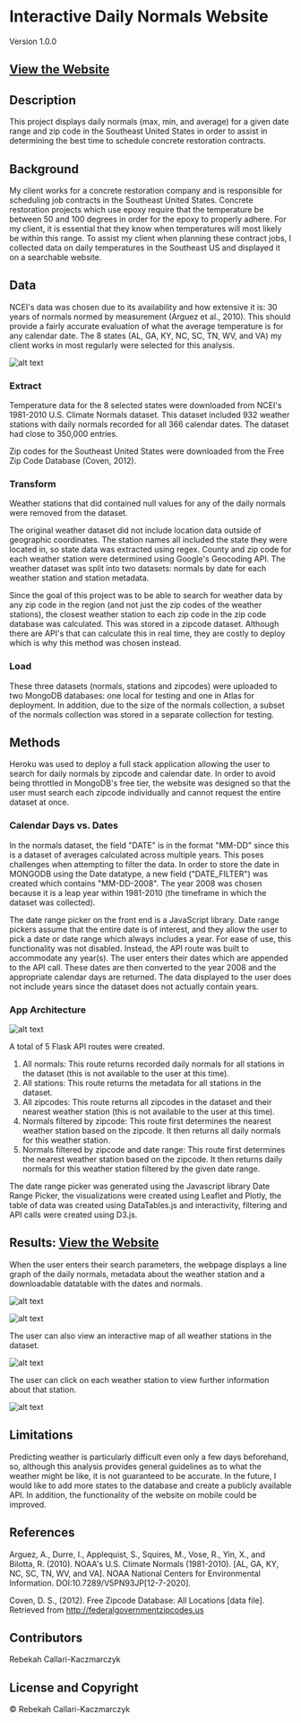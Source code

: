# Interactive Daily Normals Website
Version 1.0.0

## [View the Website](https://dailynormals.herokuapp.com/)

## Description
This project displays daily normals (max, min, and average) for a given date range and zip code in the Southeast United States in order to assist in determining the best time to schedule concrete restoration contracts.

## Background
My client works for a concrete restoration company and is responsible for scheduling job contracts in the Southeast United States. Concrete restoration projects which use epoxy require that the temperature be between 50 and 100 degrees in order for the epoxy to properly adhere. For my client, it is essential that they know when temperatures will most likely be within this range. To assist my client when planning these contract jobs, I collected data on daily temperatures in the Southeast US and displayed it on a searchable website.

## Data
NCEI's data was chosen due to its availability and how extensive it is: 30 years of normals normed by measurement (Arguez et al., 2010). This should provide a fairly accurate evaluation of what the average temperature is for any calendar date. The 8 states (AL, GA, KY, NC, SC, TN, WV, and VA) my client works in most regularly were selected for this analysis.

![alt text](https://github.com/rebekahcallkacz/interactive-daily-normals/blob/main/static/images/etl.jpg "ETL Process")

### Extract
Temperature data for the 8 selected states were downloaded from NCEI's 1981-2010 U.S. Climate Normals dataset. This dataset included 932 weather stations with daily normals recorded for all 366 calendar dates. The dataset had close  to 350,000 entries.

Zip codes for the Southeast United States were downloaded from the Free Zip Code Database (Coven, 2012).

### Transform
Weather stations that did contained null values for any of the daily normals were removed from the dataset.

The original weather dataset did not include location data outside of geographic coordinates. The station names all included the state they were located in, so state data was extracted using regex. County and zip code for each weather station were determined using Google's Geocoding API. The weather dataset was split into two datasets: normals by date for each weather station and station metadata. 

Since the goal of this project was to be able to search for weather data by any zip code in the region (and not just the zip codes of the weather stations), the closest weather station to each zip code in the zip code database was calculated. This was stored in a zipcode dataset. Although there are API's that can calculate this in real time, they are costly to deploy which is why this method was chosen instead. 

### Load
These three datasets (normals, stations and zipcodes) were uploaded to two MongoDB databases: one local for testing and one in Atlas for deployment. In addition, due to the size of the normals collection, a subset of the normals collection was stored in a separate collection for testing.

## Methods
Heroku was used to deploy a full stack application allowing the user to search for daily normals by zipcode and calendar date. In order to avoid being throttled in MongoDB's free tier, the website was designed so that the user must search each zipcode individually and cannot request the entire dataset at once.

### Calendar Days vs. Dates
In the normals dataset, the field "DATE" is in the format "MM-DD" since this is a dataset of averages calculated across multiple years. This poses challenges when attempting to filter the data. In order to store the date in MONGODB using the Date datatype, a new field ("DATE_FILTER") was created which contains "MM-DD-2008". The year 2008 was chosen because it is a leap year within 1981-2010 (the timeframe in which the dataset was collected). 

The date range picker on the front end is a JavaScript library. Date range pickers assume that the entire date is of interest, and they allow the user to pick a date or date range which always includes a year. For ease of use, this functionality was not disabled. Instead, the API route was built to accommodate any year(s). The user enters their dates which are appended to the API call. These dates are then converted to the year 2008 and the appropriate calendar days are returned. The data displayed to the user does not include years since the dataset does not actually contain years. 

### App Architecture
![alt text](https://github.com/rebekahcallkacz/interactive-daily-normals/blob/main/static/images/architecture.jpg "App Architecture")

A total of 5 Flask API routes were created.
1. All normals: This route returns recorded daily normals for all stations in the dataset (this is not available to the user at this time).
2. All stations: This route returns the metadata for all stations in the dataset.
3. All zipcodes: This route returns all zipcodes in the dataset and their nearest weather station (this is not available to the user at this time).
4. Normals filtered by zipcode: This route first determines the nearest weather station based on the zipcode. It then returns all daily normals for this weather station.
5. Normals filtered by zipcode and date range: This route first determines the nearest weather station based on the zipcode. It then returns daily normals for this weather station filtered by the given date range. 

The date range picker was generated using the Javascript library Date Range Picker, the visualizations were created using Leaflet and Plotly, the table of data was created using DataTables.js and interactivity, filtering and API calls were created using D3.js.

## Results: [View the Website](https://dailynormals.herokuapp.com/)
When the user enters their search parameters, the webpage displays a line graph of the daily normals, metadata about the weather station and a downloadable datatable with the dates and normals. 

![alt text](https://github.com/rebekahcallkacz/interactive-daily-normals/blob/main/static/images/results1.jpg "Resuts Page pt. 1")

![alt text](https://github.com/rebekahcallkacz/interactive-daily-normals/blob/main/static/images/results2.jpg "Results Page pt. 2")

The user can also view an interactive map of all weather stations in the dataset. 

![alt text](https://github.com/rebekahcallkacz/interactive-daily-normals/blob/main/static/images/map1.jpg "Map pt. 1")

The user can click on each weather station to view further information about that station.

![alt text](https://github.com/rebekahcallkacz/interactive-daily-normals/blob/main/static/images/map2.jpg "Map pt. 2")

## Limitations
Predicting weather is particularly difficult even only a few days beforehand, so, although this analysis provides general guidelines as to what the weather might be like, it is not guaranteed to be accurate. In the future, I would like to add more states to the database and create a publicly available API. In addition, the functionality of the website on mobile could be improved.

## References 
Arguez, A., Durre, I., Applequist, S., Squires, M., Vose, R., Yin, X., and Bilotta, R. (2010). NOAA's U.S. Climate Normals (1981-2010). [AL, GA, KY, NC, SC, TN, WV, and VA]. NOAA National Centers for Environmental Information. DOI:10.7289/V5PN93JP[12-7-2020].

Coven, D. S., (2012). Free Zipcode Database: All Locations [data file]. Retrieved from http://federalgovernmentzipcodes.us

## Contributors
Rebekah Callari-Kaczmarczyk

## License and Copyright
&copy; Rebekah Callari-Kaczmarczyk

